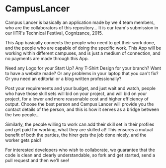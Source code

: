 # CampusLancer

Campus Lancer is basically an application made by we 4 team members, who are the collaborators of this repository...
It is our team's submission in our IITR's Technical Festival, Cognizance, 2015.

This App basically connects the people who need to get their work done, and the people who are capable of doing the specific work.
This App will be working within different campuses, and is just a medium of connection, and no payments are made through this App.

Need any Logo for your Start Up? Any T-Shirt Design for your branch? Want to have a website made? Or any problems in your laptop that you can't fix? Or you need an editorial or a blog written professionally?

Post your requirements and your budget, and just wait and watch, people who have those skill sets will bid on your project, and will bid on your project, for a lower and more reasonable cost and higher efficiency of output. Choose the best person and Campus Lancer will provide you the contact details of the person, and this is how it serves as a bridge between the two people...

Similarly, the people willing to work can add their skill set in their profiles and get paid for working, what they are skilled at! This ensures a mutual benefit of both the parties, the hirer gets the job done nicely, and the worker gets paid!

For interested developers who wish to collaborate, we guarantee that the code is clean and clearly understandable, so fork and get started, send a pull request and then we'll see!
